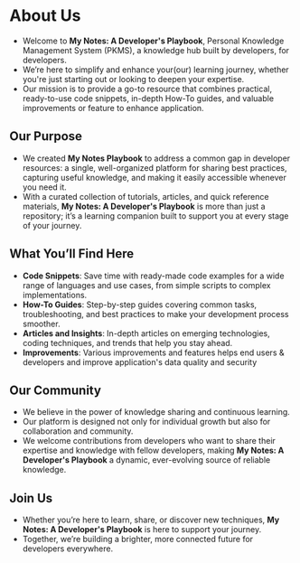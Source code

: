 <style>
 article {
    font-size: 0.7rem !important;
}
</style>

# About Us

- Welcome to **My Notes: A Developer's Playbook**, Personal Knowledge Management System (PKMS), a knowledge hub built by
  developers,
  for developers.
- We’re here to simplify and enhance your(our) learning journey, whether you're just starting out or looking to deepen
  your expertise.
- Our mission is to provide a go-to resource that combines practical, ready-to-use code snippets, in-depth How-To
  guides, and valuable improvements or feature to enhance application.

## Our Purpose

- We created **My Notes Playbook** to address a common gap in developer resources: a single, well-organized platform for
  sharing
  best practices, capturing useful knowledge, and making it easily accessible whenever you need it.
- With a curated collection of tutorials, articles, and quick reference materials, **My Notes: A Developer's Playbook**
  is more than just a repository; it’s a learning companion built to support you at every stage of your journey.

## What You’ll Find Here

- **Code Snippets**: Save time with ready-made code examples for a wide range of languages and use cases, from simple
  scripts to complex implementations.
- **How-To Guides**: Step-by-step guides covering common tasks, troubleshooting, and best practices to make your
  development process smoother.
- **Articles and Insights**: In-depth articles on emerging technologies, coding techniques, and trends that help you
  stay ahead.
- **Improvements**: Various improvements and features helps end users & developers and improve application's data
  quality and security

## Our Community

- We believe in the power of knowledge sharing and continuous learning.
- Our platform is designed not only for individual growth but also for collaboration and community.
- We welcome contributions from developers who want to share their expertise and knowledge with fellow developers,
  making **My Notes: A Developer's Playbook** a dynamic, ever-evolving source of reliable knowledge.

## Join Us

- Whether you’re here to learn, share, or discover new techniques, **My Notes: A Developer's Playbook** is here to
  support your journey.
- Together, we’re building a brighter, more connected future for developers everywhere.
